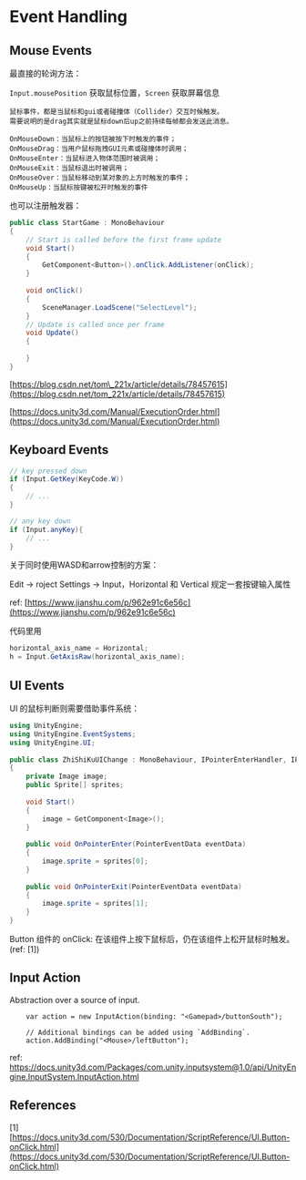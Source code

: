# Event Handling

## Mouse Events

最直接的轮询方法：

`Input.mousePosition` 获取鼠标位置，`Screen` 获取屏幕信息

```text
鼠标事件，都是当鼠标和gui或者碰撞体（Collider）交互时候触发。
需要说明的是drag其实就是鼠标down后up之前持续每帧都会发送此消息。
​
OnMouseDown：当鼠标上的按钮被按下时触发的事件；
OnMouseDrag：当用户鼠标拖拽GUI元素或碰撞体时调用；
OnMouseEnter：当鼠标进入物体范围时被调用；
OnMouseExit：当鼠标退出时被调用；
OnMouseOver：当鼠标移动到某对象的上方时触发的事件；
OnMouseUp：当鼠标按键被松开时触发的事件
```

也可以注册触发器：

```csharp
public class StartGame : MonoBehaviour
{
    // Start is called before the first frame update
    void Start()
    {
        GetComponent<Button>().onClick.AddListener(onClick);
    }
​
    void onClick()
    {
        SceneManager.LoadScene("SelectLevel");
    }
    // Update is called once per frame
    void Update()
    {
        
    }
}
```

[https://blog.csdn.net/tom\_221x/article/details/78457615](https://blog.csdn.net/tom_221x/article/details/78457615)

[https://docs.unity3d.com/Manual/ExecutionOrder.html](https://docs.unity3d.com/Manual/ExecutionOrder.html)

## Keyboard Events

```csharp
// key pressed down
if (Input.GetKey(KeyCode.W))
{
    // ...
}

// any key down
if (Input.anyKey){
    // ...
}

```

关于同时使用WASD和arrow控制的方案：

Edit -> roject Settings -> Input，Horizontal 和 Vertical 规定一套按键输入属性

ref: [https://www.jianshu.com/p/962e91c6e56c](https://www.jianshu.com/p/962e91c6e56c)

代码里用

```csharp
horizontal_axis_name = Horizontal;
h = Input.GetAxisRaw(horizontal_axis_name);
```

## UI Events

UI 的鼠标判断则需要借助事件系统：

```csharp
using UnityEngine;
using UnityEngine.EventSystems;
using UnityEngine.UI;
 
public class ZhiShiKuUIChange : MonoBehaviour, IPointerEnterHandler, IPointerExitHandler
{
    private Image image;
    public Sprite[] sprites;
 
    void Start()
    {
        image = GetComponent<Image>();
    }
 
    public void OnPointerEnter(PointerEventData eventData)
    {
        image.sprite = sprites[0];
    }
 
    public void OnPointerExit(PointerEventData eventData)
    {
        image.sprite = sprites[1];
    }
}
```

Button 组件的 onClick: 在该组件上按下鼠标后，仍在该组件上松开鼠标时触发。(ref: \[1])


## Input Action

Abstraction over a source of input.

```
    var action = new InputAction(binding: "<Gamepad>/buttonSouth");
    
    // Additional bindings can be added using `AddBinding`.
    action.AddBinding("<Mouse>/leftButton");
```

ref: https://docs.unity3d.com/Packages/com.unity.inputsystem@1.0/api/UnityEngine.InputSystem.InputAction.html

## References

\[1] [https://docs.unity3d.com/530/Documentation/ScriptReference/UI.Button-onClick.html](https://docs.unity3d.com/530/Documentation/ScriptReference/UI.Button-onClick.html)

